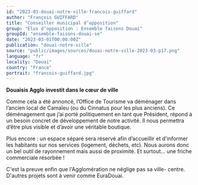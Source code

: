 ```yaml
---
id: "2023-03-douai-notre-ville-francois-guiffard"
author: "François GUIFFARD"
title: "Conseiller municipal d’opposition"
group: "Élus d’opposition : Ensemble faisons Douai"
groupId: "ensemble-faisons-douai-se"
date: "2023-03-01T00:00:00Z"
publication: "douai-notre-ville"
source: "public/images/sources/douai-notre-ville-2023-03-p17.png"
language: "fr"
locality: "Douai"
country: "France"
portrait: "francois-guiffard.jpg"
---
```


**Douaisis Agglo investit dans le cœur de ville**

Comme cela a été annoncé, l’Office de Tourisme va déménager dans l’ancien local de Camaïeu (ou du Cinnatus pour les plus anciens). Ce déménagement que j’ai porté politiquement en tant que Président, répond à un besoin concret de développement de notre activité. Il nous permettra d’être plus visible et d’avoir une véritable boutique.

Plus encore : un espace séparé sera réservé afin d’accueillir et d'informer les habitants sur nos services (logement, déchets, etc). Nous aurons donc un bel outil de rayonnement mais aussi de proximité. Et surtout… une friche commerciale résorbée !

C'est la preuve enfin que l'Agglomération ne néglige pas sa ville-
centre. D'autres projets sont à venir comme EuraDouai.
